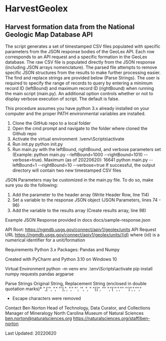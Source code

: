 # HarvestGeolex
## Harvest formation data from the National Geologic Map Database API

The script generates a set of timestamped CSV files populated with specific parameters from the JSON response bodies of the GeoLex API. Each row corresponds to an API request and a specific formation in the GeoLex database. The raw CSV file is populated directly from the JSON response (including JSON arrays nomenclature). The parsed file attempts to remove specific JSON structures from the results to make further processing easier. The find and replace strings are provided below (Parse Strings).
The user is required to specify the range of records to query by entering a minimum record ID (leftBound) and maximum record ID (rightBound) when running the main script (main.py). An additional option controls whether or not to display verbose execution of script. The default is false. 

This procedure assumes you have python 3.x already installed on your computer and the proper PATH environmental variables are installed.
1. Clone the GitHub repo to a local folder
2. Open the cmd prompt and navigate to the folder where cloned the Github repo
3. Activate the virtual environment
.\venv\Scripts\activate
4. Run init.py
python init.py
5. Run main.py with the leftBound, rightBound, and verbose parameters set (Example: python main.py --leftBound=1000 --rightBound=1010 --verbose=true). Maximum (as of 20220620): 16641
python main.py --leftBound=1 --rightBound=10 --verbose=true
If successful, the output directory will contain two new timestamped CSV files 

JSON Parameters may be customized in the main.py file. To do so, make sure you do the following:  
1. Add the parameter to the header array (Write Header Row, line 114)
2. Set a variable to the response JSON object (JSON Parameters, lines 74 - 96)
3. Add the variable to the results array (Create results array, line 98)
  
Example JSON Response provided in docs 
docs/sample-response.json

API Root: https://ngmdb.usgs.gov/connect/apiv1/geolex/units
API Request URL https://ngmdb.usgs.gov/connect/apiv1/geolex/units/{id} where {id} is a numerical identifier for a unit/formation

Requirements
Python 3.x
Packages: Pandas and Numpy

Created with PyCharm and Python 3.10 on Windows 10

Virtual Environment 
python -m venv env
.\env\Scripts\activate
pip install numpy requests pandas argparse

Parse Strings
Original String, Replacement String (enclosed in double quotation marks)*
",['", ","
"'],", ","
"\', \'", ", "
"[]", ""
","['",",""
"']",","","

* Escape characters were removed


Contact
Ben Norton
Head of Technology, Data Curator, and Collections Manager of Mineralogy
North Carolina Museum of Natural Sciences
ben.norton@naturalsciences.org
https://naturalsciences.org/staff/ben-norton

Last Updated: 20220620